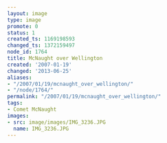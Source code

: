 ```yaml
---
layout: image
type: image
promote: 0
status: 1
created_ts: 1169198593
changed_ts: 1372159497
node_id: 1764
title: McNaught over Wellington
created: '2007-01-19'
changed: '2013-06-25'
aliases:
- "/2007/01/19/mcnaught_over_wellington/"
- "/node/1764/"
permalink: "/2007/01/19/mcnaught_over_wellington/"
tags:
- Comet McNaught
images:
- src: image/images/IMG_3236.JPG
  name: IMG_3236.JPG
---
```


